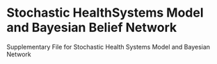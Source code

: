 # Stochastic HealthSystems Model and Bayesian Belief Network
Supplementary File for Stochastic Health Systems Model and Bayesian Network
